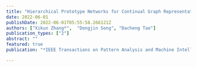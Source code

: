 ```yaml
---
title: "Hierarchical Prototype Networks for Continual Graph Representation Learning"
date: 2022-06-01
publishDate: 2022-06-01T05:55:58.266121Z
authors: ["Xikun Zhang*",  "Dongjin Song", "Dacheng Tao"]
publication_types: ["2"]
abstract: ""
featured: true
publication: "*IEEE Transactions on Pattern Analysis and Machine Intelligence (T-PAMI)*"

---
```

